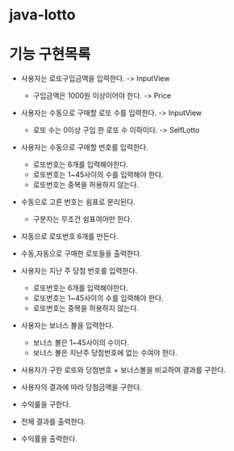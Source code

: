 # java-lotto

# 기능 구현목록
- 사용자는 로또구입금액을 입력한다. -> InputView
    - 구입금액은 1000원 이상이어야 한다. -> Price
 
- 사용자는 수동으로 구매할 로또 수를 입력한다. -> InputView
    - 로또 수는 0이상 구입 한 로또 수 이하이다. -> SelfLotto 

- 사용자는 수동으로 구매할 번호를 입력한다. 
    - 로또번호는 6개를 입력해야한다.
    - 로또번호는 1~45사이의 수를 입력해야 한다. 
    - 로또번호는 중복을 허용하지 않는다.  

- 수동으로 고른 번호는 쉼표로 분리된다.
    - 구분자는 무조건 쉼표여야만 한다.

- 자동으로 로또번호 6개를 만든다.

- 수동,자동으로 구매한 로또들을 출력한다.

- 사용자는 지난 주 당첨 번호를 입력한다.
    - 로또번호는 6개를 입력해야한다.
    - 로또번호는 1~45사이의 수를 입력해야 한다.
    - 로또번호는 중복을 허용하지 않는다.
    
- 사용자는 보너스 볼을 입력한다. 
    - 보너스 볼은 1~45사이의 수이다.
    - 보너스 볼은 지난주 당첨번호에 없는 수여야 한다.

- 사용자가 구한 로또와 당첨번호 + 보너스볼을 비교하여 결과를 구한다.

- 사용자의 결과에 따라 당첨금액을 구한다.

- 수익룰을 구한다.

- 전체 결과를 출력한다.

- 수익률을 출력한다.    